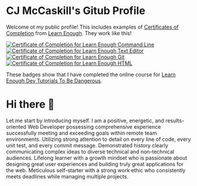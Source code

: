# CJ McCaskill's Gitub Profile

Welcome ot my public profile! This includes examples of [Certificates of Completion](https://www.learnenough.com/certificates/cjmccaskill) from [Learn Enough](https://www.learnenough.com/). They work like this!

<a href="https://www.learnenough.com/certificates/cjmccaskill"><img src="https://www.learnenough.com/certificates/cjmccaskill/command-line-tutorial.svg" alt="Certificate of Completion for Learn Enough Command Line"></a><a href="https://www.learnenough.com/certificates/cjmccaskill"><img src="https://www.learnenough.com/certificates/cjmccaskill/text-editor-tutorial.svg" alt="Certificate of Completion for Learn Enough Text Editor"></a><a href="https://www.learnenough.com/certificates/cjmccaskill"><img src="https://www.learnenough.com/certificates/cjmccaskill/git-tutorial.svg" alt="Certificate of Completion for Learn Enough Git"></a><a href="https://www.learnenough.com/certificates/cjmccaskill"><img src="https://www.learnenough.com/certificates/cjmccaskill/html-tutorial.svg" alt="Certificate of Completion for Learn Enough HTML"></a>

These badges show that I have completed the online course for [Learn Enough Dev Tutorials To Be Dangerous](https://www.learnenough.com/).

# Hi there 👋

Let me start by introducing myself. I am a positive, energetic, and results-oriented Web Developer possessing comprehensive experience successfully meeting and exceeding goals within remote team environments. Utilizing strong attention to detail on every line of code, every unit test, and every commit message. Demonstrated history clearly communicating complex ideas to diverse technical and non-technical audiences. Lifelong learner with a growth mindset who is passionate about designing great user experiences and building truly great applications for the web. Meticulous self-starter with a strong work ethic who consistently meets deadlines while managing multiple projects.

<!--
**cjmccaskill/cjmccaskill** is a ✨ _special_ ✨ repository because its `README.md` (this file) appears on your GitHub profile.

Here are some ideas to get you started:

- 🔭 I’m currently working on ...
- 🌱 I’m currently learning ...
- 👯 I’m looking to collaborate on ...
- 🤔 I’m looking for help with ...
- 💬 Ask me about ...
- 📫 How to reach me: ...
- 😄 Pronouns: ...
- ⚡ Fun fact: ...
-->
